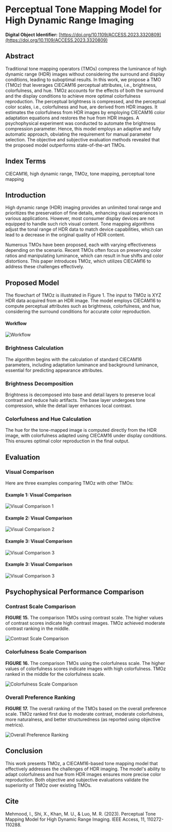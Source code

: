 # Perceptual Tone Mapping Model for High Dynamic Range Imaging

**Digital Object Identifier:** [https://doi.org/10.1109/ACCESS.2023.3320809](https://doi.org/10.1109/ACCESS.2023.3320809)

## Abstract

Traditional tone mapping operators (TMOs) compress the luminance of high dynamic range (HDR) images without considering the surround and display conditions, leading to suboptimal results. In this work, we propose a TMO (TMOz) that leverages CIECAM16 perceptual attributes, i.e., brightness, colorfulness, and hue. TMOz accounts for the effects of both the surround and the display conditions to achieve more optimal colorfulness reproduction. The perceptual brightness is compressed, and the perceptual color scales, i.e., colorfulness and hue, are derived from HDR images. It estimates the colorfulness from HDR images by employing CIECAM16 color adaptation equations and restores the hue from HDR images. A psychophysical experiment was conducted to automate the brightness compression parameter. Hence, this model employs an adaptive and fully automatic approach, obviating the requirement for manual parameter selection. The objective and subjective evaluation methods revealed that the proposed model outperforms state-of-the-art TMOs.

## Index Terms

CIECAM16, high dynamic range, TMOz, tone mapping, perceptual tone mapping

## Introduction

High dynamic range (HDR) imaging provides an unlimited tonal range and prioritizes the preservation of fine details, enhancing visual experiences in various applications. However, most consumer display devices are not equipped to handle such rich visual content. Tone mapping algorithms adjust the tonal range of HDR data to match device capabilities, which can lead to a decrease in the original quality of HDR content.

Numerous TMOs have been proposed, each with varying effectiveness depending on the scenario. Recent TMOs often focus on preserving color ratios and manipulating luminance, which can result in hue shifts and color distortions. This paper introduces TMOz, which utilizes CIECAM16 to address these challenges effectively.

## Proposed Model

The flowchart of TMOz is illustrated in Figure 1. The input to TMOz is XYZ HDR data acquired from an HDR image. The model employs CIECAM16 to compute perceptual attributes such as brightness, colorfulness, and hue, considering the surround conditions for accurate color reproduction.
#### Workflow

![Workflow](Images/workflow.jpg)
### Brightness Calculation

The algorithm begins with the calculation of standard CIECAM16 parameters, including adaptation luminance and background luminance, essential for predicting appearance attributes.

### Brightness Decomposition

Brightness is decomposed into base and detail layers to preserve local contrast and reduce halo artifacts. The base layer undergoes tone compression, while the detail layer enhances local contrast.

### Colorfulness and Hue Calculation

The hue for the tone-mapped image is computed directly from the HDR image, with colorfulness adapted using CIECAM16 under display conditions. This ensures optimal color reproduction in the final output.

## Evaluation

### Visual Comparison

Here are three examples comparing TMOz with other TMOs:

#### Example 1: Visual Comparison

![Visual Comparison 1](Images/example1.jpg)

#### Example 2: Visual Comparison

![Visual Comparison 2](Images/example2.jpg)

#### Example 3: Visual Comparison

![Visual Comparison 3](Images/example3.jpg)
#### Example 3: Visual Comparison

![Visual Comparison 3](Images/example4.jpg)

## Psychophysical Performance Comparison

### Contrast Scale Comparison

**FIGURE 15.** The comparison TMOs using contrast scale. The higher values of contrast scores indicate high contrast images. TMOz achieved moderate contrast ranking in the middle.

![Contrast Scale Comparison](Images/contrast_scale.jpg)

### Colorfulness Scale Comparison

**FIGURE 16.** The comparison TMOs using the colorfulness scale. The higher values of colorfulness scores indicate images with high colorfulness. TMOz ranked in the middle for the colorfulness scale.

![Colorfulness Scale Comparison](Images/colorfulness_scale.jpg)

### Overall Preference Ranking

**FIGURE 17.** The overall ranking of the TMOs based on the overall preference scale. TMOz ranked first due to moderate contrast, moderate colorfulness, more naturalness, and better structuredness (as reported using objective metrics).

![Overall Preference Ranking](Images/overall_preference.jpg)

## Conclusion

This work presents TMOz, a CIECAM16-based tone mapping model that effectively addresses the challenges of HDR imaging. The model's ability to adapt colorfulness and hue from HDR images ensures more precise color reproduction. Both objective and subjective evaluations validate the superiority of TMOz over existing TMOs.

## Cite
Mehmood, I., Shi, X., Khan, M. U., & Luo, M. R. (2023). Perceptual Tone Mapping Model for High Dynamic Range Imaging. IEEE Access, 11, 110272-110288.




